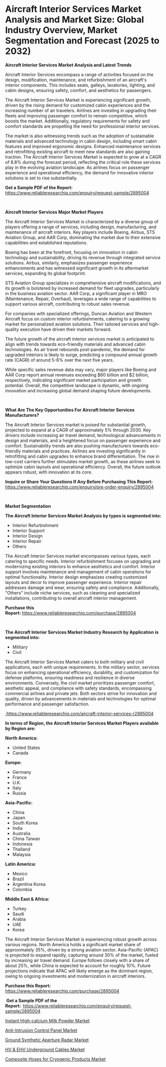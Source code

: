 <p><h1>Aircraft Interior Services Market Analysis and Market Size: Global Industry Overview, Market Segmentation and Forecast (2025 to 2032)</h1></p><p><strong>Aircraft Interior Services Market Analysis and Latest Trends</strong></p>
<p><p>Aircraft Interior Services encompass a range of activities focused on the design, modification, maintenance, and refurbishment of an aircraft's interior components. This includes seats, galleys, lavatories, lighting, and cabin designs, ensuring safety, comfort, and aesthetics for passengers. </p><p>The Aircraft Interior Services Market is experiencing significant growth, driven by the rising demand for customized cabin experiences and the increasing number of air travelers. Airlines are investing in upgrading their fleets and improving passenger comfort to remain competitive, which boosts the market. Additionally, regulatory requirements for safety and comfort standards are propelling the need for professional interior services.</p><p>The market is also witnessing trends such as the adoption of sustainable materials and advanced technology in cabin design, including smart cabin features and improved ergonomic designs. Enhanced maintenance services and retrofitting existing aircraft to meet new standards are also gaining traction. The Aircraft Interior Services Market is expected to grow at a CAGR of 8.8% during the forecast period, reflecting the critical role these services play in the evolving aviation landscape. As airlines focus on passenger experience and operational efficiency, the demand for innovative interior solutions is set to rise substantially.</p></p>
<p><strong>Get a Sample PDF of the Report:&nbsp;</strong> <a href="https://www.reliableresearchiq.com/enquiry/request-sample/2895004?utm_campaign=3444&utm_medium=2&utm_source=Github&utm_content=ia&utm_term=15032025&utm_id=aircraft-interior-services">https://www.reliableresearchiq.com/enquiry/request-sample/2895004</a></p>
<p>&nbsp;</p>
<p><strong>Aircraft Interior Services Major Market Players</strong></p>
<p><p>The Aircraft Interior Services Market is characterized by a diverse group of players offering a range of services, including design, manufacturing, and maintenance of aircraft interiors. Key players include Boeing, Airbus, STS Aviation Group, and AAR Corp, dominating the market due to their extensive capabilities and established reputations.</p><p>Boeing has been at the forefront, focusing on innovation in cabin technology and sustainability, driving its revenue through integrated service solutions. Airbus, similarly, emphasizes passenger experience enhancements and has witnessed significant growth in its aftermarket services, expanding its global footprint.</p><p>STS Aviation Group specializes in comprehensive aircraft modifications, and its growth is bolstered by increased demand for fleet upgrades, particularly in the business aviation sector. AAR Corp, a significant player in MRO (Maintenance, Repair, Overhaul), leverages a wide range of capabilities to support various aircraft, contributing to robust sales revenue.</p><p>For companies with specialized offerings, Duncan Aviation and Western Aircraft focus on custom interior refurbishments, catering to a growing market for personalized aviation solutions. Their tailored services and high-quality execution have driven their markets forward.</p><p>The future growth of the aircraft interior services market is anticipated to align with trends towards eco-friendly materials and advanced cabin technologies. As air travel rebounds post-pandemic, the demand for upgraded interiors is likely to surge, predicting a compound annual growth rate (CAGR) of around 5-6% over the next five years.</p><p>While specific sales revenue data may vary, major players like Boeing and AAR Corp report annual revenues exceeding $60 billion and $2 billion, respectively, indicating significant market participation and growth potential. Overall, the competitive landscape is dynamic, with ongoing innovation and increasing global demand shaping future developments.</p></p>
<p>&nbsp;</p>
<p><strong>What Are The Key Opportunities For Aircraft Interior Services Manufacturers?</strong></p>
<p><p>The Aircraft Interior Services market is poised for substantial growth, projected to expand at a CAGR of approximately 5% through 2030. Key drivers include increasing air travel demand, technological advancements in design and materials, and a heightened focus on passenger experience and comfort. Sustainability trends are also pushing manufacturers towards eco-friendly materials and practices. Airlines are investing significantly in retrofitting and cabin upgrades to enhance brand differentiation. The rise in low-cost carriers further stimulates market growth, as these airlines seek to optimize cabin layouts and operational efficiency. Overall, the future outlook appears robust, with innovation at its core.</p></p>
<p><strong>Inquire or Share Your Questions If Any Before Purchasing This Report:</strong> <a href="https://www.reliableresearchiq.com/enquiry/pre-order-enquiry/2895004?utm_campaign=3444&utm_medium=2&utm_source=Github&utm_content=ia&utm_term=15032025&utm_id=aircraft-interior-services">https://www.reliableresearchiq.com/enquiry/pre-order-enquiry/2895004</a></p>
<p>&nbsp;</p>
<p><strong>Market Segmentation</strong></p>
<p><strong>The Aircraft Interior Services Market Analysis by types is segmented into:</strong></p>
<p><ul><li>Interior Refurbishment</li><li>Interior Support</li><li>Interior Design</li><li>Interior Repair</li><li>Others</li></ul></p>
<p><p>The Aircraft Interior Services market encompasses various types, each catering to specific needs. Interior refurbishment focuses on upgrading and modernizing existing interiors to enhance aesthetics and comfort. Interior support involves maintenance and management of cabin operations for optimal functionality. Interior design emphasizes creating customized layouts and decor to improve passenger experience. Interior repair addresses damage and wear, ensuring safety and compliance. Additionally, "Others" include niche services, such as cleaning and specialized installations, contributing to overall aircraft interior management.</p></p>
<p><strong>Purchase this Report:&nbsp;</strong><a href="https://www.reliableresearchiq.com/purchase/2895004?utm_campaign=3444&utm_medium=2&utm_source=Github&utm_content=ia&utm_term=15032025&utm_id=aircraft-interior-services">https://www.reliableresearchiq.com/purchase/2895004</a></p>
<p>&nbsp;</p>
<p><strong>The Aircraft Interior Services Market Industry Research by Application is segmented into:</strong></p>
<p><ul><li>Military</li><li>Civil</li></ul></p>
<p><p>The Aircraft Interior Services Market caters to both military and civil applications, each with unique requirements. In the military sector, services focus on enhancing operational efficiency, durability, and customization for defense platforms, ensuring readiness and resilience in diverse environments. Conversely, the civil market prioritizes passenger comfort, aesthetic appeal, and compliance with safety standards, encompassing commercial airlines and private jets. Both sectors strive for innovation and quality, driven by advancements in materials and technologies for optimal performance and passenger satisfaction.</p></p>
<p><a href="https://www.reliableresearchiq.com/aircraft-interior-services-r2895004?utm_campaign=3444&utm_medium=2&utm_source=Github&utm_content=ia&utm_term=15032025&utm_id=aircraft-interior-services">&nbsp;https://www.reliableresearchiq.com/aircraft-interior-services-r2895004</a></p>
<p><strong>In terms of Region, the Aircraft Interior Services Market Players available by Region are:</strong></p>
<p>
    <p> <strong> North America: </strong>
        <ul>
            <li>United States</li>
            <li>Canada</li>
        </ul>
        </p> 
    <p> <strong> Europe: </strong>
        <ul>
            <li>Germany</li>
            <li>France</li>
            <li>U.K.</li>
            <li>Italy</li>
            <li>Russia</li>
        </ul>
        </p> 
    <p> <strong> Asia-Pacific: </strong>
        <ul>
            <li>China</li>
            <li>Japan</li>
            <li>South Korea</li>
            <li>India</li>
            <li>Australia</li>
            <li>China Taiwan</li>
            <li>Indonesia</li>
            <li>Thailand</li>
            <li>Malaysia</li>
        </ul>
        </p> 
    <p> <strong> Latin America: </strong>
        <ul>
            <li>Mexico</li>
            <li>Brazil</li>
            <li>Argentina Korea</li>
            <li>Colombia</li>
        </ul>
        </p> 
    <p> <strong> Middle East & Africa: </strong>
        <ul>
            <li>Turkey</li>
            <li>Saudi</li>
            <li>Arabia</li>
            <li>UAE</li>
            <li>Korea</li>
        </ul>
    </p>
    </p>
<p><p>The Aircraft Interior Services Market is experiencing robust growth across various regions. North America holds a significant market share of approximately 35%, driven by a strong aviation sector. Asia-Pacific (APAC) is projected to expand rapidly, capturing around 30% of the market, fueled by increasing air travel demand. Europe follows closely with a share of about 25%, while China is expected to account for roughly 10%. Future projections indicate that APAC will likely emerge as the dominant region, owing to ongoing investments and modernization in aircraft interiors.</p></p>
<p><strong>Purchase this Report: </strong><a href="https://www.reliableresearchiq.com/purchase/2895004?utm_campaign=3444&utm_medium=2&utm_source=Github&utm_content=ia&utm_term=15032025&utm_id=aircraft-interior-services">https://www.reliableresearchiq.com/purchase/2895004</a></p>
<p>&nbsp;<strong>Get a Sample PDF of the Report:&nbsp;&nbsp;</strong><a href="https://www.reliableresearchiq.com/enquiry/request-sample/2895004?utm_campaign=3444&utm_medium=2&utm_source=Github&utm_content=ia&utm_term=15032025&utm_id=aircraft-interior-services">https://www.reliableresearchiq.com/enquiry/request-sample/2895004</a></p>
<p><strong></strong></p>
<p><p><a href="https://www.linkedin.com/pulse/instant-high-calcium-milk-powder-market-emerging-trends-ws3te?utm_campaign=3444&utm_medium=2&utm_source=Github&utm_content=ia&utm_term=15032025&utm_id=aircraft-interior-services">Instant High-calcium Milk Powder Market</a></p><p><a href="https://www.linkedin.com/pulse/global-anti-intrusion-control-panel-market-trends-applications-wgwte?utm_campaign=3444&utm_medium=2&utm_source=Github&utm_content=ia&utm_term=15032025&utm_id=aircraft-interior-services">Anti-Intrusion Control Panel Market</a></p><p><a href="https://www.linkedin.com/pulse/global-ground-synthetic-aperture-radar-market-set-expansion-7hrkf?utm_campaign=3444&utm_medium=2&utm_source=Github&utm_content=ia&utm_term=15032025&utm_id=aircraft-interior-services">Ground Synthetic Aperture Radar Market</a></p><p><a href="https://www.linkedin.com/pulse/investigating-hv-ehv-underground-cables-market-size-projected-qu7rc?utm_campaign=3444&utm_medium=2&utm_source=Github&utm_content=ia&utm_term=15032025&utm_id=aircraft-interior-services">HV & EHV Underground Cables Market</a></p><p><a href="https://github.com/popoialraih3/Market-Research-Report-List-1/blob/main/composite-hoses-for-cryogenic-products-market.md?utm_campaign=3444&utm_medium=2&utm_source=Github&utm_content=ia&utm_term=15032025&utm_id=aircraft-interior-services">Composite Hoses for Cryogenic Products Market</a></p></p>